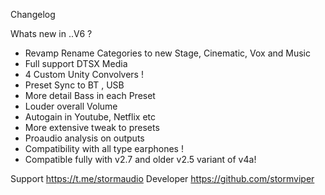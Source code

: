 Changelog

Whats new in ..V6 ?

- Revamp Rename Categories to new Stage, Cinematic, Vox and Music
- Full support DTSX Media
- 4 Custom Unity Convolvers !
- Preset Sync to BT , USB 
- More detail Bass in each Preset
- Louder overall Volume
- Autogain in Youtube, Netflix etc
- More extensive tweak to presets
- Proaudio analysis on outputs
- Compatibility with all type earphones !
- Compatible fully with v2.7 and older v2.5 variant of v4a!

Support https://t.me/stormaudio
Developer https://github.com/stormviper